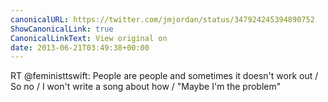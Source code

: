 ```yaml
---
canonicalURL: https://twitter.com/jmjordan/status/347924245394890752
ShowCanonicalLink: true
CanonicalLinkText: View original on
date: 2013-06-21T03:49:38+00:00
---
```

RT @feministtswift: People are people and sometimes it doesn't work out / So no / I won't write a song about how / "Maybe I'm the problem"